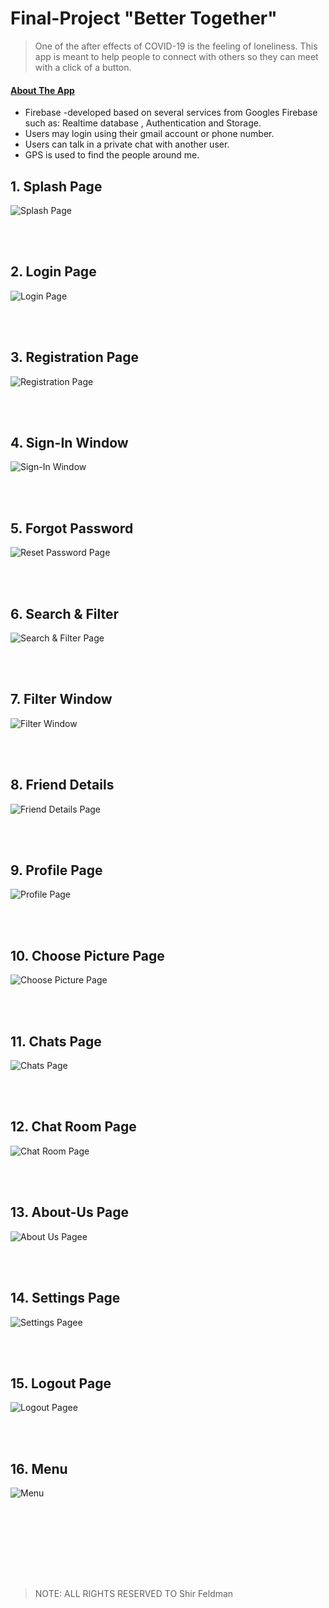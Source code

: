 # Final-Project "Better Together"

> One of the after effects of COVID-19 is the feeling of loneliness. This app is meant to help people to
> connect with others so they can meet with a click of a button.

#### <ins>About The App</ins>
* Firebase -developed based on several services from Googles Firebase such as: Realtime database ,
Authentication and Storage.
* Users may login using their gmail account or phone number.
* Users can talk in a private chat with another user.
* GPS is used to find the people around me.


## **1. Splash Page**

<img  src="pics/‏‏1.PNG" title="Splash Page" />

<br><br>

## **2. Login Page**

<img  src=".pics/‏‏2.PNG" title="Login Page" />

<br><br>

## **3. Registration Page**

<img  src="./pics/‏‏3.PNG" title="‏‏Registration Page" />

<br><br>

## **4. Sign-In Window**

<img  src="./pics/‏‏4.PNG" title="‏‏Sign-In Window" />

<br><br>


## **5. Forgot Password**

<img  src="./pics/‏‏5.PNG" title="Reset Password Page" />

<br><br>

## **6. Search & Filter**

<img  src="./pics/‏‏6.PNG" title="Search & Filter Page" />

<br><br>

## **7. Filter Window**

<img  src="./pics/‏‏7.PNG" title="Filter Window" />

<br><br>


## **8. Friend Details**

<img  src="./pics/‏‏8.PNG" title="Friend Details Page" />

<br><br>

## **9. Profile Page**

<img  src="./pics/‏‏9.PNG" title="Profile Page" />

<br><br>

## **10. Choose Picture Page**

<img  src="./pics/‏‏10.PNG" title="Choose Picture Page" />

<br><br>

## **11. Chats Page**

<img  src="./pics/‏‏11.PNG" title="Chats Page" />

<br><br>

## **12. Chat Room Page**

<img  src="./pics/‏‏12.PNG" title="Chat Room Page" />

<br><br>


## **13. About-Us Page**

<img  src="./pics/‏‏13.PNG" title="About Us Pagee" />

<br><br>

## **14. Settings Page**

<img  src="./pics/‏‏14.PNG" title="Settings Pagee" />

<br><br>

## **15. Logout Page**

<img  src="./pics/‏‏15.PNG" title="Logout Pagee" />

<br><br>

## **16. Menu**

<img  src="./pics/‏‏16.PNG" title="Menu" />

<br><br>


<br><br><br><br>

> NOTE: ALL RIGHTS RESERVED TO Shir Feldman

